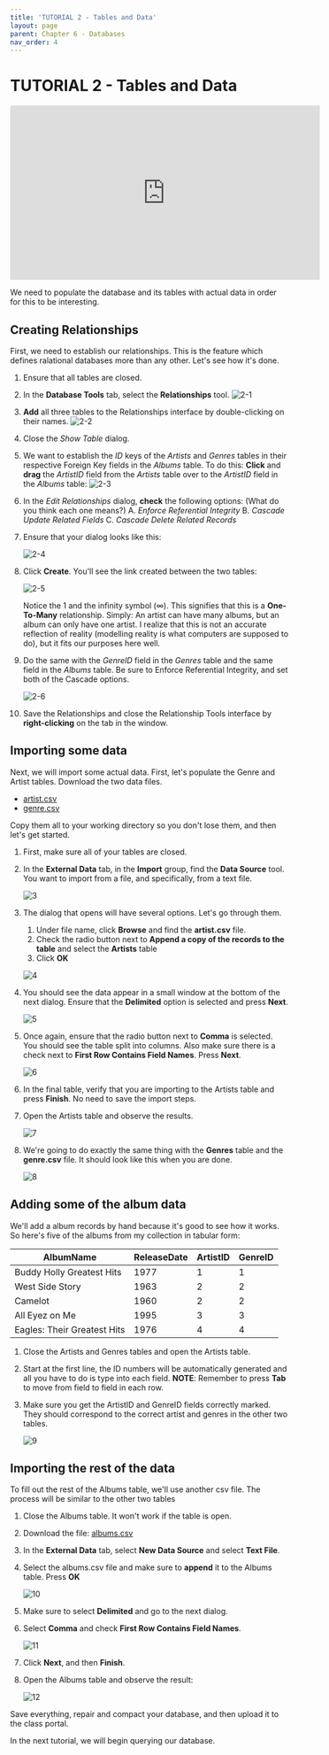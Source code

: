 ```yaml
--- 
title: 'TUTORIAL 2 - Tables and Data'
layout: page
parent: Chapter 6 - Databases
nav_order: 4
---
```


TUTORIAL 2 - Tables and Data
============================

<iframe width="560" height="315" src="https://www.youtube.com/embed/fzT7laTPLfE" title="YouTube video player" frameborder="0" allow="accelerometer; autoplay; clipboard-write; encrypted-media; gyroscope; picture-in-picture; web-share" allowfullscreen></iframe>

We need to populate the database and its tables with actual data in
order for this to be interesting. 

Creating Relationships
----------------------

First, we need to establish our relationships. This is the feature which
defines ralational databases more than any other. Let\'s see how it\'s
done.

1.  Ensure that all tables are closed.
2.  In the **Database Tools** tab, select the **Relationships** tool.
    ![2-1](images/data/2-1.png)
3.  **Add** all three tables to the Relationships interface by
    double-clicking on their names.
    ![2-2](images/data/2-2.png)
4.  Close the *Show Table* dialog.
5.  We want to establish the *ID* keys of the *Artists* and *Genres*
    tables in their respective Foreign Key fields in the *Albums* table.
    To do this: **Click** and **drag** the *ArtistID* field from the
    *Artists* table over to the *ArtistID* field in the *Albums* table:
    ![2-3](images/data/2-3.png)
6.  In the *Edit Relationships* dialog, **check** the following options:
    (What do you think each one means?)
    A.  *Enforce Referential Integrity*
    B.  *Cascade Update Related Fields*
    C.  *Cascade Delete Related Records*
7.  Ensure that your dialog looks like this:

    ![2-4](images/data/2-4.png)

8.  Click **Create**. You\'ll see the link created between the two
    tables:

    ![2-5](images/data/2-5.png)

    Notice the 1 and the infinity symbol ($\infty$). This signifies that
    this is a **One-To-Many** relationship. Simply: An artist can have
    many albums, but an album can only have one artist. I realize that
    this is not an accurate reflection of reality (modelling reality is
    what computers are supposed to do), but it fits our purposes here
    well.

9.  Do the same with the *GenreID* field in the *Genres* table and the
    same field in the *Albums* table. Be sure to Enforce Referential
    Integrity, and set both of the Cascade options.

    ![2-6](images/data/2-6.png)

10. Save the Relationships and close the Relationship Tools interface by
    **right-clicking** on the tab in the window.

Importing some data
-------------------

Next, we will import some actual data. First, let\'s populate the Genre
and Artist tables. Download the two data files.

-   [artist.csv](res/artist.csv)
-   [genre.csv](res/genre.csv)

Copy them all to your working directory so you don\'t lose them, and
then let\'s get started.

1.  First, make sure all of your tables are closed.
2.  In the **External Data** tab, in the **Import** group, find the
    **Data Source** tool. You want to import from a file, and
    specifically, from a text file.

    ![3](images/data/3.png)

3.  The dialog that opens will have several options. Let\'s go through
    them.

    1. Under file name, click **Browse** and find the **artist.csv** file.
    1.  Check the radio button next to **Append a copy of the records to the table** and select the **Artists** table
    1.  Click **OK**

    ![4](images/data/4.png)

4.  You should see the data appear in a small window at the bottom of
    the next dialog. Ensure that the **Delimited** option is selected
    and press **Next**.

    ![5](images/data/5.png)

5.  Once again, ensure that the radio button next to **Comma** is
    selected. You should see the table split into columns. Also make
    sure there is a check next to **First Row Contains Field Names**.
    Press **Next**.

    ![6](images/data/6.png)

6.  In the final table, verify that you are importing to the Artists
    table and press **Finish**. No need to save the import steps.
7.  Open the Artists table and observe the results.

    ![7](images/data/7.png)

8.  We\'re going to do exactly the same thing with the **Genres** table
    and the **genre.csv** file. It should look like this when you are
    done.

    ![8](images/data/8.png)

Adding some of the album data
-----------------------------

We\'ll add a album records by hand because it\'s good to see how it
works. So here\'s five of the albums from my collection in tabular form:

  | AlbumName                     | ReleaseDate   | ArtistID   | GenreID    |
  | ----------------------------- | ------------- | ---------- | ---------- |
  | Buddy Holly Greatest Hits     | 1977          | 1          | 1          |
  | West Side Story               | 1963          | 2          | 2          |
  | Camelot                       | 1960          | 2          | 2          |
  | All Eyez on Me                | 1995          | 3          | 3          |
  | Eagles: Their Greatest Hits   | 1976          | 4          | 4          |

1.  Close the Artists and Genres tables and open the Artists table.
2.  Start at the first line, the ID numbers will be automatically
    generated and all you have to do is type into each field. **NOTE**:
    Remember to press **Tab** to move from field to field in each row.
3.  Make sure you get the ArtistID and GenreID fields correctly marked.
    They should correspond to the correct artist and genres in the other
    two tables.

    ![9](images/data/9.png)

Importing the rest of the data
------------------------------

To fill out the rest of the Albums table, we\'ll use another csv file.
The process will be similar to the other two tables

1.  Close the Albums table. It won\'t work if the table is open.
2.  Download the file:
    [albums.csv](res/albums.csv)
3.  In the **External Data** tab, select **New Data Source** and select
    **Text File**.
4.  Select the albums.csv file and make sure to **append** it to the
    Albums table. Press **OK**

    ![10](images/data/10.png)

5.  Make sure to select **Delimited** and go to the next dialog.
6.  Select **Comma** and check **First Row Contains Field Names**.

    ![11](images/data/11.png)

7.  Click **Next**, and then **Finish**.
8.  Open the Albums table and observe the result:

    ![12](images/data/12.png)

Save everything, repair and compact your database, and then upload it to
the class portal.

In the next tutorial, we will begin querying our database.
